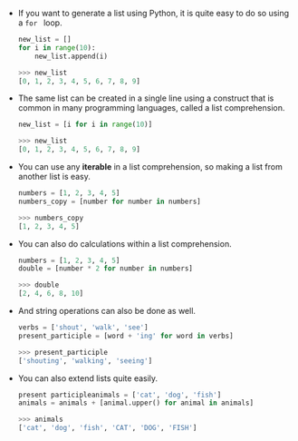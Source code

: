 - If you want to generate a list using Python, it is quite easy to do so using a `for ` loop.

	```python
	new_list = []
	for i in range(10):
		new_list.append(i)
	```
	
	```python
	>>> new_list
	[0, 1, 2, 3, 4, 5, 6, 7, 8, 9]
	```


- The same list can be created in a single line using a construct that is common in many programming languages, called a list comprehension.

	```python
	new_list = [i for i in range(10)]
	```

	```python
	>>> new_list
	[0, 1, 2, 3, 4, 5, 6, 7, 8, 9]
	```
- You can use any **iterable** in a list comprehension, so making a list from another list is easy.

	```python
	numbers = [1, 2, 3, 4, 5]
	numbers_copy = [number for number in numbers]
	```
	
	```python
	>>> numbers_copy
	[1, 2, 3, 4, 5]
	```

- You can also do calculations within a list comprehension.

	```python
	numbers = [1, 2, 3, 4, 5]
	double = [number * 2 for number in numbers]
	```
	
	```python
	>>> double
	[2, 4, 6, 8, 10]
	```

- And string operations can also be done as well.

    ```python
	verbs = ['shout', 'walk', 'see']
	present_participle = [word + 'ing' for word in verbs]
	```
	
	```python
	>>> present_participle
	['shouting', 'walking', 'seeing']
	```
	
- You can also extend lists quite easily.

	```python
	present participleanimals = ['cat', 'dog', 'fish']
	animals = animals + [animal.upper() for animal in animals]
	```
	
	```python
	>>> animals
	['cat', 'dog', 'fish', 'CAT', 'DOG', 'FISH']	
	```
	
